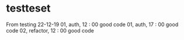 # testteset
From testing
22-12-19
01, auth, 12 : 00 good code
01, auth, 17 : 00 good code
02, refactor, 12 : 00 good code